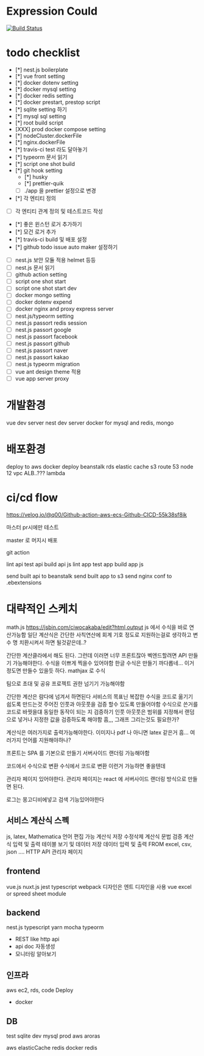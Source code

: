# Expression Could

[![Build Status](https://travis-ci.com/demetoir/expressionCloud.svg?branch=master)](https://travis-ci.com/demetoir/expressionCloud)

# todo checklist

- [*] nest.js boilerplate
- [*] vue front setting
- [*] docker dotenv setting
- [*] docker mysql setting
- [*] docker redis setting
- [*] docker prestart, prestop script
- [*] sqlite setting 하기
- [*] mysql sql setting
- [*] root build script
- [XXX] prod docker compose setting
- [*] nodeCluster.dockerFile
- [*] nginx.dockerFile
- [*] travis-ci test 라도 달아놓기
- [*] typeorm 문서 읽기
- [*] script one shot build
- [*] git hook setting
  - [*] husky
  - [*] prettier-quik
  - [ ] ./app 을 prettier 설정으로 변경
- [*] 각 엔티티 정의
- [ ] 각 엔티티 관계 정의 및 테스트코드 작성
- [*] 좋은 윈스턴 로거 추가하기
- [*] 모건 로거 추가
- [*] travis-ci build 및 배포 설정
- [*] github todo issue auto maker 설정하기
- [ ] nest.js 보안 모듈 적용 helmet 등등
- [ ] nest.js 문서 읽기
- [ ] github action setting
- [ ] script one shot start
- [ ] script one shot start dev
- [ ] docker mongo setting
- [ ] docker dotenv expend
- [ ] docker nginx and proxy express server
- [ ] nest.js/typeorm setting
- [ ] nest.js passort redis session
- [ ] nest.js passort google
- [ ] nest.js passort facebook
- [ ] nest.js passort github
- [ ] nest.js passort naver
- [ ] nest.js passort kakao
- [ ] nest.js typeorm migration
- [ ] vue ant design theme 적용
- [ ] vue app server proxy

# 개발환경

vue dev server
nest dev server
docker for mysql and redis, mongo

# 배포환경

deploy to aws
docker deploy
beanstalk
rds
elastic cache
s3
route 53
node 12
vpc
ALB..???
lambda

# ci/cd flow

https://velog.io/@q00/Github-action-aws-ecs-Github-CICD-55k38sf8ik

마스터 pr시에만 테스트

master 로 머지시 배포

git action

lint api test api build api js
lint app test app build app js

send built api to beanstalk
send built app to s3
send nginx conf to .ebextensions

# 대략적인 스케치

math.js
https://jsbin.com/ciwocakaba/edit?html,output
js 에서 수식을 바로 연산가능함
일단 계산식은 간단한 사칙연산에 회계 기호 정도로 지원하는걸로 생각하고
변수 명 치환시켜서 하면 될것같은데..?

간단한 계산클라에서 해도 된다. 그런데 이러면 너무 프론트잖아
벡엔드할려면 API 만들기 가능해야한다.
수식을 이쁘게 찍을수 있어야함
한글 수식은 만들기 까다롭네...
이거 정도면 만들수 있을듯 하다.
mathjax 로 수식

팀으로 초대 및 공유
프로젝트 권한 넘기기 가능해야함

간단한 계산은 람다에 넘겨서 하면된다
서비스의 목표닌 복잡한 수식을 코드로 옮기기 쉽도록 만드는것
주어진 인풋과 아웃풋을 검증 할수 있도록 만들어야함
수식으로 쓴거를 코드로 바꿧을댸 동일한 동작이 되는 지 검증하기
인풋 아웃풋은 범위를 지정해서 랜덤으로 넣거나 지정한 값을 검증하도록 해야함
흠,,, 그래프 그리는것도 필요한가?

계산식은 여러가지로 출력가능해야한다. 이미지나 pdf 나 아니면 latex 같은거
흠...
여러가지 언어를 지원해야하나?

프론트는 SPA 를 기본으로 만들기
서버사이드 랜더링 가능해야함

코드에서 수식으로 변환
수식에서 코드로 변환
이런거 가능하면 좋을텐데

관리자 페이지 있어야한다.
관리자 페이지는 react 에 서버사이드 랜더링 방식으로 만들면 된다.

로그는 몽고디비에넣고
검색 기능있어야한다

## 서비스 계산식 스펙

js, latex, Mathematica 언어 편집 가능
계산식 저장 수정삭제
계산식 문법 검증
계산식 입력 및 출력 테이블 보기 및 데이터 저장
데이터 입력 및 출력 FROM excel, csv, json ....
HTTP API
관리자 페이지

## frontend

vue.js
nuxt.js
jest
typescript
webpack
디자인은 엔트 디자인을 사용
vue excel or spreed sheet module

## backend

nest.js
typescript
yarn
mocha
typeorm

- REST like http api
- api doc 자동생성
- 모니터링 알아보기

## 인프라

aws ec2, rds, code Deploy

- docker

## DB

test sqlite
dev mysql
prod aws aroras

aws elasticCache redis
docker redis
